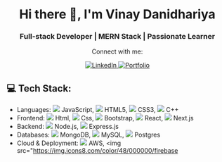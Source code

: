 <h1 align="center">Hi there 👋, I'm Vinay Danidhariya</h1>
<h3 align="center">Full-stack Developer | MERN Stack | Passionate Learner</h3>

<p align="center">Connect with me:</p>
<p align="center"> 
  <a href="https://linkedin.com/in/vinay-danidhariya">
    <img src="https://img.shields.io/badge/LinkedIn-%230077B5.svg?logo=linkedin&logoColor=white" alt="LinkedIn">
  </a> 
  <a href="https://vinaydanidhariya.github.io/portfolio/">
    <img src="https://img.shields.io/badge/Portfolio-%23E4405F.svg?logo=Portfolio&logoColor=white" alt="Portfolio">
  </a>
</p>

## 💻 Tech Stack:
- Languages: 
  <img src="https://img.icons8.com/color/48/000000/javascript.png"/> JavaScript, 
  <img src="https://img.icons8.com/color/48/000000/html-5.png"/> HTML5, 
  <img src="https://img.icons8.com/color/48/000000/css3.png"/> CSS3, 
  <img src="https://img.icons8.com/color/48/000000/c-plus-plus-logo.png"/> C++
- Frontend: 
  <img src="https://img.icons8.com/color/48/000000/html-5.png"/> Html, 
  <img src="https://img.icons8.com/color/48/000000/css3.png"/> Css, 
  <img src="https://img.icons8.com/color/48/000000/bootstrap.png"/> Bootstrap, 
  <img src="https://img.icons8.com/plasticine/48/000000/react.png"/> React, 
  <img src="https://img.icons8.com/office/48/000000/react.png"/> Next.js
- Backend: 
  <img src="https://img.icons8.com/color/48/000000/nodejs.png"/> Node.js, 
  <img src="https://img.icons8.com/color/48/000000/express.png"/> Express.js
- Databases: 
  <img src="https://img.icons8.com/color/48/000000/mongodb.png"/> MongoDB, 
  <img src="https://img.icons8.com/color/48/000000/mysql.png"/> MySQL, 
  <img src="https://img.icons8.com/color/48/000000/postgreesql.png"/> Postgres
- Cloud & Deployment: 
  <img src="https://img.icons8.com/color/48/000000/amazon-web-services.png"/> AWS, 
  <img src="https://img.icons8.com/color/48/000000/firebase
